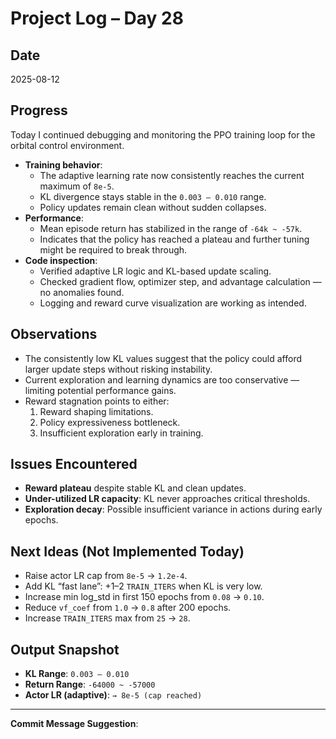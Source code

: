 # Project Log – Day 28

## Date
2025-08-12

## Progress
Today I continued debugging and monitoring the PPO training loop for the orbital control environment.

- **Training behavior**:  
  - The adaptive learning rate now consistently reaches the current maximum of `8e-5`.  
  - KL divergence stays stable in the `0.003 – 0.010` range.  
  - Policy updates remain clean without sudden collapses.
- **Performance**:  
  - Mean episode return has stabilized in the range of `-64k ~ -57k`.  
  - Indicates that the policy has reached a plateau and further tuning might be required to break through.
- **Code inspection**:  
  - Verified adaptive LR logic and KL-based update scaling.  
  - Checked gradient flow, optimizer step, and advantage calculation — no anomalies found.  
  - Logging and reward curve visualization are working as intended.

## Observations
- The consistently low KL values suggest that the policy could afford larger update steps without risking instability.  
- Current exploration and learning dynamics are too conservative — limiting potential performance gains.  
- Reward stagnation points to either:
  1. Reward shaping limitations.
  2. Policy expressiveness bottleneck.
  3. Insufficient exploration early in training.

## Issues Encountered
- **Reward plateau** despite stable KL and clean updates.  
- **Under-utilized LR capacity**: KL never approaches critical thresholds.
- **Exploration decay**: Possible insufficient variance in actions during early epochs.

## Next Ideas (Not Implemented Today)
- Raise actor LR cap from `8e-5` → `1.2e-4`.  
- Add KL “fast lane”: +1–2 `TRAIN_ITERS` when KL is very low.  
- Increase min log_std in first 150 epochs from `0.08` → `0.10`.  
- Reduce `vf_coef` from `1.0` → `0.8` after 200 epochs.  
- Increase `TRAIN_ITERS` max from `25` → `28`.

## Output Snapshot
- **KL Range**: `0.003 – 0.010`
- **Return Range**: `-64000 ~ -57000`
- **Actor LR (adaptive)**: `→ 8e-5 (cap reached)`

---

**Commit Message Suggestion**:
